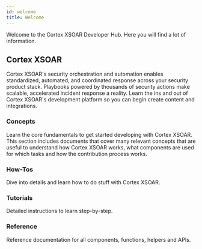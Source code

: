 ```yaml
---
id: welcome
title: Welcome
---
```


Welcome to the Cortex XSOAR Developer Hub. Here you will find a lot of information.

## Cortex XSOAR

Cortex XSOAR's security orchestration and automation enables
standardized, automated, and coordinated response across your
security product stack. Playbooks powered by thousands of security
actions make scalable, accelerated incident response a reality.
Learn the ins and out of Cortex XSOAR's development platform so you
can begin create content and integrations.

### Concepts

Learn the core fundamentals to get started developing with Cortex XSOAR. This section includes documents that cover many relevant concepts that are useful to understand how Cortex XSOAR works, what components are used for which tasks and how the contribution process works.

### How-Tos

Dive into details and learn how to do stuff with Cortex XSOAR.

### Tutorials

Detailed instructions to learn step-by-step.

### Reference

Reference documentation for all components, functions, helpers and APIs.

